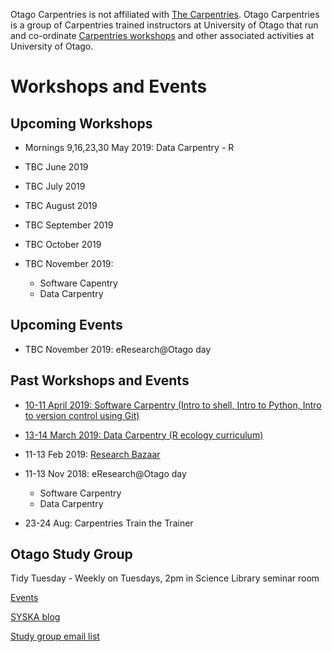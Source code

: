 Otago Carpentries is not affiliated with [The Carpentries](https://carpentries.org). Otago Carpentries is a group of Carpentries trained instructors at University of Otago that run and co-ordinate [Carpentries workshops](https://carpentries.org) and other associated activities at University of Otago. 

# Workshops and Events

## Upcoming Workshops

- Mornings 9,16,23,30 May 2019: Data Carpentry - R

- TBC June 2019

- TBC July 2019

- TBC August 2019

- TBC September 2019

- TBC October 2019

- TBC November 2019:
    - Software Capentry
    - Data Carpentry



## Upcoming Events

- TBC November 2019: eResearch@Otago day


## Past Workshops and Events

- [10-11 April 2019: Software Carpentry (Intro to shell, Intro to Python, Intro to version control using Git)](https://otagocarpentries.github.io/2019-04-10-otago/)

- [13-14 March 2019: Data Carpentry (R ecology curriculum)](https://otagocarpentries.github.io/2019-03-13-otago/)

- 11-13 Feb 2019: [Research Bazaar](https://resbaz.github.io/resbaz2019/dunedin/)

- 11-13 Nov 2018: eResearch@Otago day
    - Software Carpentry
    - Data Carpentry
    
- 23-24 Aug: Carpentries Train the Trainer


## Otago Study Group

Tidy Tuesday - Weekly on Tuesdays, 2pm in Science Library seminar room

[Events](http://otagostudygroup.github.io/studyGroup/)

[SYSKA blog](https://otagostudygroup.github.io/syskasnippets/)

[Study group email list](https://docs.google.com/forms/d/e/1FAIpQLSewe4HY8jNJfjE0Tz9tPYs4a1iPqL4BpM5mszEO-As_1giEkw/viewform)
